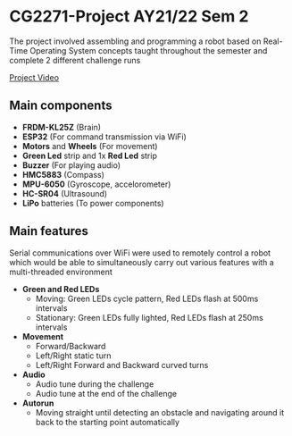 # CG2271-Project AY21/22 Sem 2

The project involved assembling and programming a robot based on Real-Time Operating System concepts taught throughout the semester and complete 2 different challenge runs

[Project Video](https://youtu.be/h3exgyn96FM)

## Main components

* **FRDM-KL25Z** (Brain)
* **ESP32** (For command transmission via WiFi)
* **Motors** and **Wheels** (For movement)
* **Green Led** strip and 1x **Red Led** strip
* **Buzzer** (For playing audio)
* **HMC5883** (Compass)
* **MPU-6050** (Gyroscope, accelorometer)
* **HC-SR04** (Ultrasound)
* **LiPo** batteries (To power components)

## Main features

Serial communications over WiFi were used to remotely control a robot which would be able to simultaneously carry out various features with a multi-threaded environment

* **Green and Red LEDs**
    * Moving: Green LEDs cycle pattern, Red LEDs flash at 500ms intervals
    * Stationary: Green LEDs fully lighted, Red LEDs flash at 250ms intervals
* **Movement**
    * Forward/Backward
    * Left/Right static turn 
    * Left/Right Forward and Backward curved turns
* **Audio**
    * Audio tune during the challenge
    * Audio tune at the end of the challenge
* **Autorun**
    * Moving straight until detecting an obstacle and navigating around it back to the starting point automatically
